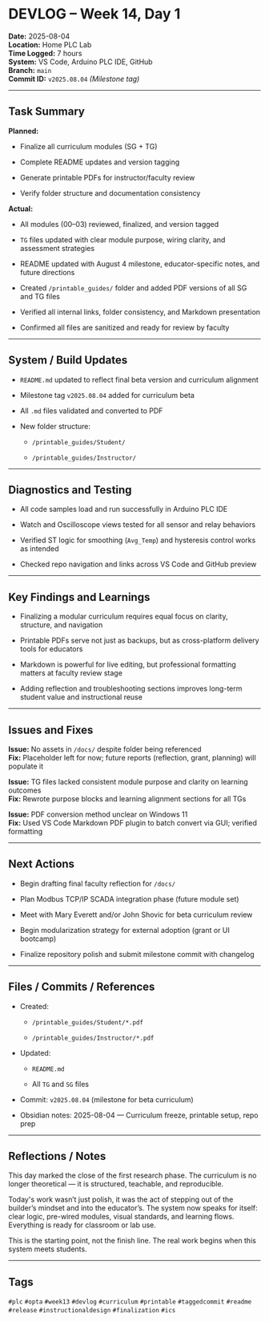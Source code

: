 # DEVLOG – Week 14, Day 1

**Date:** 2025-08-04  
**Location:** Home PLC Lab  
**Time Logged:** 7 hours  
**System:** VS Code, Arduino PLC IDE, GitHub  
**Branch:** `main`  
**Commit ID:** `v2025.08.04` _(Milestone tag)_

---

## Task Summary

**Planned:**

- Finalize all curriculum modules (SG + TG)
    
- Complete README updates and version tagging
    
- Generate printable PDFs for instructor/faculty review
    
- Verify folder structure and documentation consistency
    

**Actual:**

- All modules (00–03) reviewed, finalized, and version tagged
    
- `TG` files updated with clear module purpose, wiring clarity, and assessment strategies
    
- README updated with August 4 milestone, educator-specific notes, and future directions
    
- Created `/printable_guides/` folder and added PDF versions of all SG and TG files
    
- Verified all internal links, folder consistency, and Markdown presentation
    
- Confirmed all files are sanitized and ready for review by faculty
    

---

## System / Build Updates

- `README.md` updated to reflect final beta version and curriculum alignment
    
- Milestone tag `v2025.08.04` added for curriculum beta
    
- All `.md` files validated and converted to PDF
    
- New folder structure:
    
    - `/printable_guides/Student/`
        
    - `/printable_guides/Instructor/`
        

---

## Diagnostics and Testing

- All code samples load and run successfully in Arduino PLC IDE
    
- Watch and Oscilloscope views tested for all sensor and relay behaviors
    
- Verified ST logic for smoothing (`Avg_Temp`) and hysteresis control works as intended
    
- Checked repo navigation and links across VS Code and GitHub preview
    

---

## Key Findings and Learnings

- Finalizing a modular curriculum requires equal focus on clarity, structure, and navigation
    
- Printable PDFs serve not just as backups, but as cross-platform delivery tools for educators
    
- Markdown is powerful for live editing, but professional formatting matters at faculty review stage
    
- Adding reflection and troubleshooting sections improves long-term student value and instructional reuse
    

---

## Issues and Fixes

**Issue:** No assets in `/docs/` despite folder being referenced  
**Fix:** Placeholder left for now; future reports (reflection, grant, planning) will populate it

**Issue:** TG files lacked consistent module purpose and clarity on learning outcomes  
**Fix:** Rewrote purpose blocks and learning alignment sections for all TGs

**Issue:** PDF conversion method unclear on Windows 11  
**Fix:** Used VS Code Markdown PDF plugin to batch convert via GUI; verified formatting

---

## Next Actions

- Begin drafting final faculty reflection for `/docs/`
    
- Plan Modbus TCP/IP SCADA integration phase (future module set)
    
- Meet with Mary Everett and/or John Shovic for beta curriculum review
    
- Begin modularization strategy for external adoption (grant or UI bootcamp)
    
- Finalize repository polish and submit milestone commit with changelog
    

---

## Files / Commits / References

- Created:
    
    - `/printable_guides/Student/*.pdf`
        
    - `/printable_guides/Instructor/*.pdf`
        
- Updated:
    
    - `README.md`
        
    - All `TG` and `SG` files
        
- Commit: `v2025.08.04` (milestone for beta curriculum)
    
- Obsidian notes: 2025-08-04 — Curriculum freeze, printable setup, repo prep
    

---

## Reflections / Notes

This day marked the close of the first research phase. The curriculum is no longer theoretical — it is structured, teachable, and reproducible.

Today's work wasn’t just polish, it was the act of stepping out of the builder’s mindset and into the educator’s. The system now speaks for itself: clear logic, pre-wired modules, visual standards, and learning flows. Everything is ready for classroom or lab use.

This is the starting point, not the finish line. The real work begins when this system meets students.

---

## Tags

`#plc` `#opta` `#week13` `#devlog` `#curriculum` `#printable` `#taggedcommit` `#readme` `#release` `#instructionaldesign` `#finalization` `#ics`
